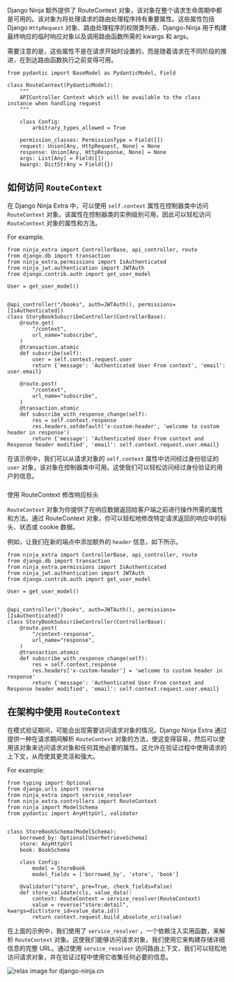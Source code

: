   
Django Ninja 额外提供了 RouteContext 对象，该对象在整个请求生命周期中都是可用的。该对象为将处理请求的路由处理程序持有重要属性。这些属性包括 Django `HttpRequest` 对象、路由处理程序的权限类列表、Django-Ninja 用于构建最终响应的临时响应对象以及调用路由函数所需的 kwargs 和 args。

  
需要注意的是，这些属性不是在请求开始时设置的，而是随着请求在不同阶段的推进，在到达路由函数执行之前变得可用。

    from pydantic import BaseModel as PydanticModel, Field
    
    class RouteContext(PydanticModel):
        """
        APIController Context which will be available to the class instance when handling request
        """
    
        class Config:
            arbitrary_types_allowed = True
    
        permission_classes: PermissionType = Field([])
        request: Union[Any, HttpRequest, None] = None
        response: Union[Any, HttpResponse, None] = None
        args: List[Any] = Field([])
        kwargs: DictStrAny = Field({})
    

如何访问 `RouteContext`
--------------------

  
在 Django Ninja Extra 中，可以使用 `self.context` 属性在控制器类中访问 `RouteContext` 对象。该属性在控制器类的实例级别可用，因此可以轻松访问 `RouteContext` 对象的属性和方法。

For example.

    from ninja_extra import ControllerBase, api_controller, route
    from django.db import transaction
    from ninja_extra.permissions import IsAuthenticated
    from ninja_jwt.authentication import JWTAuth
    from django.contrib.auth import get_user_model
    
    User = get_user_model()
    
    
    @api_controller("/books", auth=JWTAuth(), permissions=[IsAuthenticated])
    class StoryBookSubscribeController(ControllerBase):
        @route.get(
            "/context",
            url_name="subscribe",
        )
        @transaction.atomic
        def subscribe(self):
            user = self.context.request.user
            return {'message': 'Authenticated User From context', 'email': user.email}
        
        @route.post(
            "/context",
            url_name="subscribe",
        )
        @transaction.atomic
        def subscribe_with_response_change(self):
            res = self.context.response
            res.headers.setdefault('x-custom-header', 'welcome to custom header in response')
            return {'message': 'Authenticated User From context and Response header modified', 'email': self.context.request.user.email}
    

  
在该示例中，我们可以从请求对象的 `self.context` 属性中访问经过身份验证的 `user` 对象，该对象在控制器类中可用。这使我们可以轻松访问经过身份验证的用户的信息。

###   
使用 RouteContext 修改响应标头

  
`RouteContext` 对象为你提供了在响应数据返回给客户端之前进行操作所需的属性和方法。通过 RouteContext 对象，你可以轻松地修改特定请求返回的响应中的标头、状态或 cookie 数据。

  
例如，让我们在新的端点中添加额外的 `header` 信息，如下所示。

    from ninja_extra import ControllerBase, api_controller, route
    from django.db import transaction
    from ninja_extra.permissions import IsAuthenticated
    from ninja_jwt.authentication import JWTAuth
    from django.contrib.auth import get_user_model
    
    User = get_user_model()
    
    
    @api_controller("/books", auth=JWTAuth(), permissions=[IsAuthenticated])
    class StoryBookSubscribeController(ControllerBase):
        @route.post(
            "/context-response",
            url_name="response",
        )
        @transaction.atomic
        def subscribe_with_response_change(self):
            res = self.context.response
            res.headers['x-custom-header'] = 'welcome to custom header in response'
            return {'message': 'Authenticated User From context and Response header modified', 'email': self.context.request.user.email}
    

在架构中使用 `RouteContext`
----------------------

  
在模式验证期间，可能会出现需要访问请求对象的情况。Django Ninja Extra 通过提供一种在请求期间解析 `RouteContext` 对象的方法，使这变得容易，然后可以使用该对象来访问请求对象和任何其他必要的属性。这允许在验证过程中使用请求的上下文，从而使其更灵活和强大。

For example:

    from typing import Optional
    from django.urls import reverse
    from ninja_extra import service_resolver
    from ninja_extra.controllers import RouteContext
    from ninja import ModelSchema
    from pydantic import AnyHttpUrl, validator
    
    
    class StoreBookSchema(ModelSchema):
        borrowed_by: Optional[UserRetrieveSchema]
        store: AnyHttpUrl
        book: BookSchema
    
        class Config:
            model = StoreBook
            model_fields = ['borrowed_by', 'store', 'book']
    
        @validator("store", pre=True, check_fields=False)
        def store_validate(cls, value_data):
            context: RouteContext = service_resolver(RouteContext)
            value = reverse("store:detail", kwargs=dict(store_id=value_data.id))
            return context.request.build_absolute_uri(value)
    

  
在上面的示例中，我们使用了 `service_resolver` ，一个依赖注入实用函数，来解析 `RouteContext` 对象。这使我们能够访问请求对象，我们使用它来构建存储详细信息的完整 URL。通过使用 `service_resolver` 访问路由上下文，我们可以轻松地访问请求对象，并在验证过程中使用它收集任何必要的信息。

<img style="object-fit: cover; object-position: 50% 50%;" alt="relax image for django-ninja.cn" loading="lazy" fetchpriority="auto" aria-hidden="true" draggable="false" src="https://picsum.photos/825/47.jpg">
